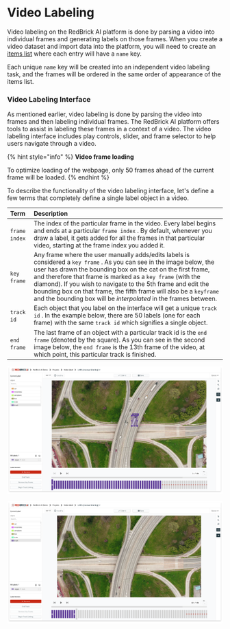 # Video Labeling

Video labeling on the RedBrick AI platform is done by parsing a video into individual frames and generating labels on those frames. When you create a video dataset and import data into the platform, you will need to create an [items list](../data-warehouse-1/preparing-your-data.md#prepare-your-items-list) where each entry will have a `name` key.

Each unique `name` key will be created into an independent video labeling task, and the frames will be ordered in the same order of appearance of the items list.

### Video Labeling Interface

As mentioned earlier, video labeling is done by parsing the video into frames and then labeling individual frames. The RedBrick AI platform offers tools to assist in labeling these frames in a context of a video. The video labeling interface includes play controls, slider, and frame selector to help users navigate through a video.

{% hint style="info" %}
**Video frame loading**

To optimize loading of the webpage, only 50 frames ahead of the current frame will be loaded. 
{% endhint %}

To describe the functionality of the video labeling interface, let's define a few terms that completely define a single label object in a video.

| Term | Description |
| :--- | :--- |
| `frame index` | The index of the particular frame in the video. Every label begins and ends at a particular `frame index` . By default, whenever you draw a label, it gets added for all the frames in that particular video, starting at the frame index you added it.  |
| `key frame` | Any frame where the user manually adds/edits labels is considered a `key frame` . As you can see in the image below, the user has drawn the bounding box on the cat on the first frame, and therefore that frame is marked as a `key frame` \(with the diamond\). If you wish to navigate to the 5th frame and edit the bounding box on that frame, the fifth frame will also be a `keyframe` and the bounding box will be _interpolated_ in the frames between.  |
| `track id` | Each object that you label on the interface will get a unique `track id` . In the example below, there are 50 labels \(one for each frame\) with the same `track id` which signifies a single object.  |
| `end frame` | The last frame of an object with a particular track id is the `end frame` \(denoted by the square\). As you can see in the second image below, the `end frame` is the 13th frame of the video, at which point, this particular track is finished.  |

![Video labeling interface - key frame](../.gitbook/assets/app.redbrickai.com_f5924ece-e355-48d2-8f9d-064c3440cef3_projects_66173de8-8b1a-460f-bd56-2d6899ce6a90_tool_label-2x.png)

![Video labeling interface - end frame](../.gitbook/assets/app.redbrickai.com_f5924ece-e355-48d2-8f9d-064c3440cef3_projects_66173de8-8b1a-460f-bd56-2d6899ce6a90_tool_label-1-2x.png)

